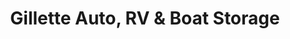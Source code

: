 ---
title: "Gillette Auto, RV & Boat Storage"
url: /gillette/gillette-auto-rv-and-boat-storage/
shop: storage rental
---